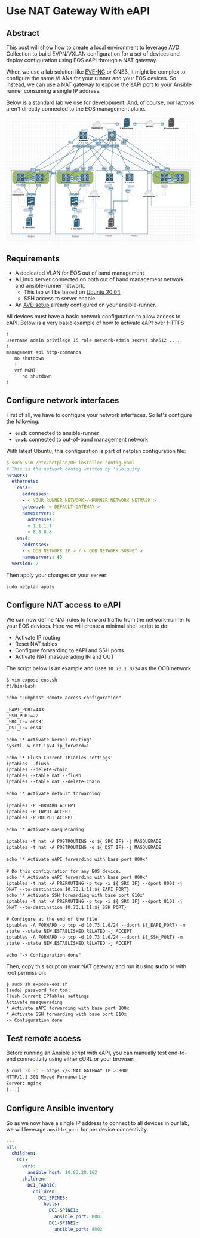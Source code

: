# Use NAT Gateway With eAPI

## Abstract

This post will show how to create a local environment to leverage AVD Collection to build EVPN/VXLAN configuration for a set of devices and deploy configuration using EOS eAPI through a NAT gateway.

When we use a lab solution like [EVE-NG](https://www.eve-ng.net/) or GNS3, it might be complex to configure the same VLANs for your runner and your EOS devices. So instead, we can use a NAT gateway to expose the eAPI port to your Ansible runner consuming a single IP address.

Below is a standard lab we use for development. And, of course, our laptops aren't directly connected to the EOS management plane.

![Standard EVE-NG lab with NAT](../_media/lab-nat-topology-example.png)

## Requirements

- A dedicated VLAN for EOS out of band management
- A Linux server connected on both out of band management network and ansible-runner network.
  - This lab will be based on [Ubuntu 20.04](https://ubuntu.com/download/server)
  - SSH access to server enable.
- An [AVD setup](../installation/collection-installation.md) already configured on your ansible-runner.

All devices must have a basic network configuration to allow access to eAPI. Below is a very basic example of how to activate eAPI over HTTPS

```eos
!
username admin privilege 15 role network-admin secret sha512 .....
!
management api http-commands
   no shutdown
   !
   vrf MGMT
      no shutdown
!
```

## Configure network interfaces

First of all, we have to configure your network interfaces. So let's configure the following:

- **`ens3`**: connected to ansible-runner
- **`ens4`**: connected to out-of-band management network

With latest Ubuntu, this configuration is part of netplan configuration file:

```yaml
$ sudo vim /etc/netplan/00-installer-config.yaml
# This is the network config written by 'subiquity'
network:
  ethernets:
    ens3:
      addresses:
      - < YOUR RUNNER NETWORK>/<RUNNER NETWORK NETMASK >
      gateway4: < DEFAULT GATEWAY >
      nameservers:
        addresses:
        - 1.1.1.1
        - 8.8.8.8
    ens4:
      addresses:
      - < OOB NETWORK IP > / < OOB NETWORK SUBNET >
      nameservers: {}
  version: 2
```

Then apply your changes on your server:

```shell
sudo netplan apply
```

## Configure NAT access to eAPI

We can now define NAT rules to forward traffic from the network-runner to your EOS devices. Here we will create a minimal shell script to do:

- Activate IP routing
- Reset NAT tables
- Configure forwarding to eAPI and SSH ports
- Activate NAT masquerading IN and OUT

The script below is an example and uses `10.73.1.0/24` as the OOB network

```shell
$ vim expose-eos.sh
#!/bin/bash

echo "Jumphost Remote access configuration"

_EAPI_PORT=443
_SSH_PORT=22
_SRC_IF='ens3'
_DST_IF='ens4'

echo '* Activate kernel routing'
sysctl -w net.ipv4.ip_forward=1

echo '* Flush Current IPTables settings'
iptables --flush
iptables --delete-chain
iptables --table nat --flush
iptables --table nat --delete-chain

echo '* Activate default forwarding'

iptables -P FORWARD ACCEPT
iptables -P INPUT ACCEPT
iptables -P OUTPUT ACCEPT

echo '* Activate masquerading'

iptables -t nat -A POSTROUTING -o ${_SRC_IF} -j MASQUERADE
iptables -t nat -A POSTROUTING -o ${_DST_IF} -j MASQUERADE

echo '* Activate eAPI forwarding with base port 800x'

# Do this configuration for any EOS device.
echo '* Activate eAPI forwarding with base port 800x'
iptables -t nat -A PREROUTING -p tcp -i ${_SRC_IF} --dport 8001 -j DNAT --to-destination 10.73.1.11:${_EAPI_PORT}
echo '* Activate SSH forwarding with base port 810x'
iptables -t nat -A PREROUTING -p tcp -i ${_SRC_IF} --dport 8101 -j DNAT --to-destination 10.73.1.11:${_SSH_PORT}

# Configure at the end of the file
iptables -A FORWARD -p tcp -d 10.73.1.0/24 --dport ${_EAPI_PORT} -m state --state NEW,ESTABLISHED,RELATED -j ACCEPT
iptables -A FORWARD -p tcp -d 10.73.1.0/24 --dport ${_SSH_PORT} -m state --state NEW,ESTABLISHED,RELATED -j ACCEPT

echo "-> Configuration done"
```

Then, copy this script on your NAT gateway and run it using **sudo** or with root permission:

```shell
$ sudo sh expose-eos.sh
[sudo] password for tom:
Flush Current IPTables settings
Activate masquerading
* Activate eAPI forwarding with base port 800x
* Activate SSH forwarding with base port 810x
-> Configuration done
```

## Test remote access

Before running an Ansible script with eAPI, you can manually test end-to-end connectivity using either cURL or your browser:

```bash
$ curl -k -D - https://< NAT GATEWAY IP >:8001
HTTP/1.1 301 Moved Permanently
Server: nginx
[...]
```

## Configure Ansible inventory

So as we now have a single IP address to connect to all devices in our lab, we will leverage `ansible_port` for per device connectivity.

```yaml
---
all:
  children:
    DC1:
      vars:
        ansible_host: 10.83.28.162
      children:
        DC1_FABRIC:
          children:
            DC1_SPINES:
              hosts:
                DC1-SPINE1:
                  ansible_port: 8001
                DC1-SPINE2:
                  ansible_port: 8002
```
